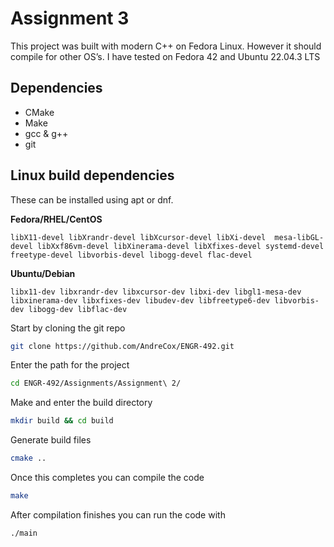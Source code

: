 # Assignment 3

This project was built with modern C++ on Fedora Linux. However it should compile for other OS’s. I have tested on Fedora 42 and Ubuntu 22.04.3 LTS
## Dependencies 
- CMake
- Make
- gcc & g++
- git

## Linux build dependencies
These can be installed using apt or dnf.

**Fedora/RHEL/CentOS**

```libX11-devel libXrandr-devel libXcursor-devel libXi-devel  mesa-libGL-devel libXxf86vm-devel libXinerama-devel libXfixes-devel systemd-devel freetype-devel libvorbis-devel libogg-devel flac-devel```

**Ubuntu/Debian**

```libx11-dev libxrandr-dev libxcursor-dev libxi-dev libgl1-mesa-dev libxinerama-dev libxfixes-dev libudev-dev libfreetype6-dev libvorbis-dev libogg-dev libflac-dev```


Start by cloning the git repo

```sh
git clone https://github.com/AndreCox/ENGR-492.git
```

Enter the path for the project

```sh
cd ENGR-492/Assignments/Assignment\ 2/
```


Make and enter the build directory

```sh
mkdir build && cd build
```

Generate build files

```sh
cmake ..
```

Once this completes you can compile the code

```sh
make
```

After compilation finishes you can run the code with

```sh
./main
```

